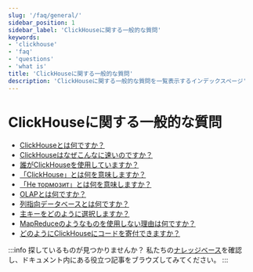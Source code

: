```yaml
---
slug: '/faq/general/'
sidebar_position: 1
sidebar_label: 'ClickHouseに関する一般的な質問'
keywords:
- 'clickhouse'
- 'faq'
- 'questions'
- 'what is'
title: 'ClickHouseに関する一般的な質問'
description: 'ClickHouseに関する一般的な質問を一覧表示するインデックスページ'
---
```





# ClickHouseに関する一般的な質問

- [ClickHouseとは何ですか？](../../intro.md)
- [ClickHouseはなぜこんなに速いのですか？](../../concepts/why-clickhouse-is-so-fast.md)
- [誰がClickHouseを使用していますか？](../../faq/general/who-is-using-clickhouse.md)
- [「ClickHouse」とは何を意味しますか？](../../faq/general/dbms-naming.md)
- [「Не тормозит」とは何を意味しますか？](../../faq/general/ne-tormozit.md)
- [OLAPとは何ですか？](../../faq/general/olap.md)
- [列指向データベースとは何ですか？](../../faq/general/columnar-database.md)
- [主キーをどのように選択しますか？](../../guides/best-practices/sparse-primary-indexes.md)
- [MapReduceのようなものを使用しない理由は何ですか？](../../faq/general/mapreduce.md)
- [どのようにClickHouseにコードを寄付できますか？](/knowledgebase/how-do-i-contribute-code-to-clickhouse)

:::info 探しているものが見つかりませんか？
私たちの[ナレッジベース](/knowledgebase/)を確認し、ドキュメント内にある役立つ記事をブラウズしてみてください。
:::
